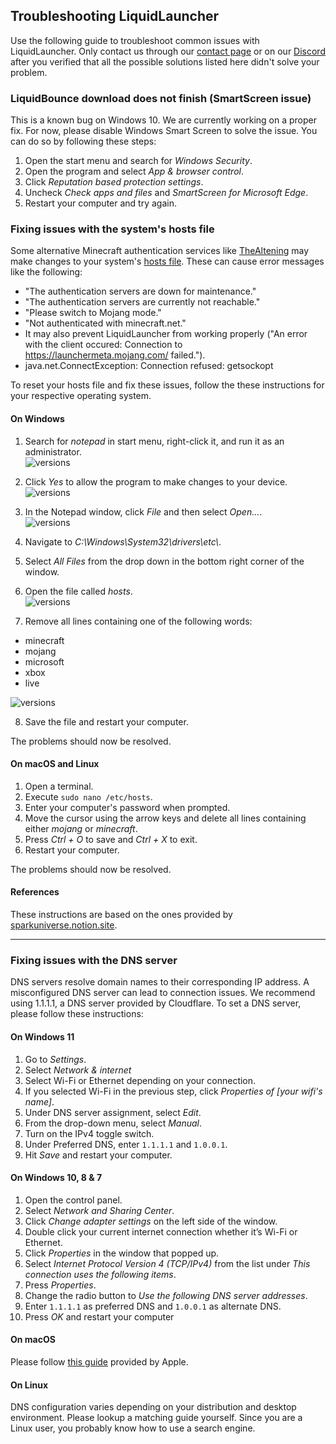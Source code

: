 ## Troubleshooting LiquidLauncher

Use the following guide to troubleshoot common issues with LiquidLauncher. Only contact us through our [contact page](https://ccbluex.net/contact) or on our [Discord](/discord) after you verified that all the possible solutions listed here didn't solve your problem.

### LiquidBounce download does not finish (SmartScreen issue)

This is a known bug on Windows 10. We are currently working on a proper fix. For now, please disable Windows Smart Screen to solve the issue. You can do so by following these steps:

1. Open the start menu and search for *Windows Security*.
2. Open the program and select *App & browser control*.
3. Click *Reputation based protection settings*.
4. Uncheck *Check apps and files* and *SmartScreen for Microsoft Edge*.
5. Restart your computer and try again.

### Fixing issues with the system's hosts file

Some alternative Minecraft authentication services like [TheAltening](https://thealtening.com/) may make changes to your system's [hosts file](https://en.wikipedia.org/wiki/Hosts_(file)). These can cause error messages like the following:

- "The authentication servers are down for maintenance."
- "The authentication servers are currently not reachable."
- "Please switch to Mojang mode."
- "Not authenticated with minecraft.net."
- It may also prevent LiquidLauncher from working properly ("An error with the client occured: Connection to https://launchermeta.mojang.com/ failed.").
- java.net.ConnectException: Connection refused: getsockopt

To reset your hosts file and fix these issues, follow the these instructions for your respective operating system.

#### On Windows
1. Search for *notepad* in start menu, right-click it, and run it as an administrator. <br>
![versions](/images/hosts_file/step_1.png)

2. Click *Yes* to allow the program to make changes to your device. <br>
![versions](/images/hosts_file/step_2.png)

3. In the Notepad window, click *File* and then select *Open...*. <br>
![versions](/images/hosts_file/step_3.png)

4. Navigate to *C:\\Windows\\System32\\drivers\\etc\\*.
5. Select *All Files* from the drop down in the bottom right corner of the window.
6. Open the file called *hosts*. <br>
![versions](/images/hosts_file/step_4.png)

7. Remove all lines containing one of the following words: <br>

- minecraft
- mojang
- microsoft
- xbox
- live

![versions](/images/hosts_file/step_5.png)

8. Save the file and restart your computer.

The problems should now be resolved.

#### On macOS and Linux

1. Open a terminal.
2. Execute `sudo nano /etc/hosts`.
3. Enter your computer's password when prompted.
4. Move the cursor using the arrow keys and delete all lines containing either *mojang* or *minecraft*.
5. Press *Ctrl + O* to save and *Ctrl + X* to exit.
6. Restart your computer.

The problems should now be resolved.

#### References
These instructions are based on the ones provided by [sparkuniverse.notion.site](https://sparkuniverse.notion.site/Reverse-changes-by-pirated-versions-2348b6082efa4a0cb59173e965bb5616).

<hr>

### Fixing issues with the DNS server

DNS servers resolve domain names to their corresponding IP address. A misconfigured DNS server can lead to connection issues. We recommend using 1.1.1.1, a DNS server provided by Cloudflare. To set a DNS server, please follow these instructions:

#### On Windows 11

1. Go to *Settings*.
2. Select *Network & internet*
3. Select Wi-Fi or Ethernet depending on your connection.
4. If you selected Wi-Fi in the previous step, click *Properties of [your wifi's name]*.
5. Under DNS server assignment, select *Edit*.
6. From the drop-down menu, select *Manual*.
7. Turn on the IPv4 toggle switch.
8. Under Preferred DNS, enter `1.1.1.1` and `1.0.0.1`.
9. Hit *Save* and restart your computer.

#### On Windows 10, 8 & 7

1. Open the control panel.
2. Select *Network and Sharing Center*.
3. Click *Change adapter settings* on the left side of the window.
4. Double click your current internet connection whether it’s Wi-Fi or Ethernet.
5. Click *Properties* in the window that popped up.
6. Select *Internet Protocol Version 4 (TCP/IPv4)* from the list under *This connection uses the following items*.
7. Press *Properties*.
8. Change the radio button to *Use the following DNS server addresses*.
9. Enter `1.1.1.1` as preferred DNS and `1.0.0.1` as alternate DNS.
10. Press *OK* and restart your computer

####  On macOS

Please follow [this guide](https://support.apple.com/guide/mac-help/change-dns-settings-on-mac-mh14127/mac) provided by Apple.

#### On Linux

DNS configuration varies depending on your distribution and desktop environment. Please lookup a matching guide yourself. Since you are a Linux user, you probably know how to use a search engine.
